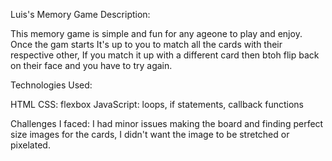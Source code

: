 Luis's Memory Game
Description:

This memory game is simple and fun for any ageone to play and enjoy. Once the gam starts It's up to you to match all the cards with their respective other, If you match it up with a different card then btoh flip back on their face and you have to try again.

Technologies Used:

HTML
CSS: flexbox
JavaScript: loops, if statements, callback functions

Challenges I faced:
I had minor issues making the board and finding perfect size images for the cards, I didn't want the image to be stretched or pixelated.
